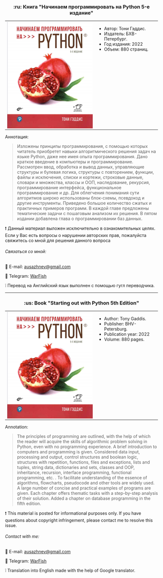 <center><h3> :ru: Книга "Начинаем программировать на Python 5-е издание" </h3></center>
<table align="center" width="500">
<tr>
    <td width="300" align="right">
    <img src = "oblozka.png" width = "300" align = "right" />
    </td>
    <td align="left" valign="top" width="200">
        <ul>
        <li>Автор: Тони Гэддис.</li>
        <li>Издатель: БХВ-Петербург.</li>
        <li>Год издания: 2022</li>
        <li>Объем: 880 страниц.</li>
        </ul>
    </td>
</tr>
</table>

Аннотация:

> Изложены принципы программирования, с помощью которых читатель приобретет навыки алгоритмического решения задач на языке Python, даже нее имея опыта программирования. Дано краткое введение в компьютеры и программирование. Рассмотрен ввод, обработка и вывод данных, управляющие структуры и булевая логика, структуры с повторением, функции, файлы и исключения, списки и кортежи, строковые данные, словари и множества, классы и ООП, наследование, рекурсия, программирование интерфейса, функциональное программирование и др. 
> Для облегчения понимания сути алгоритмов широко использованы блок-схемы, псевдокод и другие инструменты. Приведено большое количество сжатых и практичных примеров программ. В каждой главе предложены тематические задачи с пошаговым анализом их решения.
> В пятом издании добавлена глава о программировании баз данных.

:exclamation: Данный материал выложен исключительно в ознакомительных целях. Если у Вас есть вопросы о нарушении авторских прав, пожалуйста свяжитесь со мной для решения данного вопроса

###### Связаться со мной:
:e-mail: E-mail: [ausazhnev@gmail.com](mailto:ausazhnev@gmail.com)

:scroll: Telegram: [WarFish](https://t.me/ausazhnev)

:grey_exclamation: Перевод на Английский язык выполнен с помощью гугл переводчика.

___

<center><h3> :us: Book "Starting out with Python 5th Edition" </h3></center>
<table align="center" width="500">
<tr>
    <td width="300" align="right">
    <img src = "oblozka.png" width = "300" align = "right" />
    </td>
    <td align="left" valign="top" width="200">
        <ul>
        <li>Author: Tony Gaddis.</li>
        <li>Publisher: BHV-Petersburg.</li>
        <li>Publication year: 2022</li>
        <li>Volume: 880 pages.</li>
        </ul>
    </td>
</tr>
</table>

Annotation:

> The principles of programming are outlined, with the help of which the reader will acquire the skills of algorithmic problem solving in Python, even with no programming experience. A brief introduction to computers and programming is given. Considered data input, processing and output, control structures and boolean logic, structures with repetition, functions, files and exceptions, lists and tuples, string data, dictionaries and sets, classes and OOP, inheritance, recursion, interface programming, functional programming, etc. .
> To facilitate understanding of the essence of algorithms, flowcharts, pseudocode and other tools are widely used. A large number of concise and practical examples of programs are given. Each chapter offers thematic tasks with a step-by-step analysis of their solution.
> Added a chapter on database programming in the fifth edition.

:exclamation: This material is posted for informational purposes only. If you have questions about copyright infringement, please contact me to resolve this issue.

###### Contact with me:
:e-mail: E-mail: [ausazhnev@gmail.com](mailto:ausazhnev@gmail.com)

:scroll: Telegram: [WarFish](https://t.me/ausazhnev)

:grey_exclamation: Translation into English made with the help of Google translator.